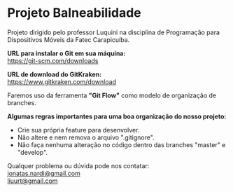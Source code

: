 # Projeto Balneabilidade
Projeto dirigido pelo professor Luquini na disciplina de Programação para Dispositivos Móveis da Fatec Carapicuíba.

**URL para instalar o Git em sua máquina:** <br />
https://git-scm.com/downloads

**URL de download do GitKraken:** <br />
https://www.gitkraken.com/download

Faremos uso da ferramenta **"Git Flow"** como modelo de organização de branches.

**Algumas regras importantes para uma boa organização do nosso projeto:**
- Crie sua própria feature para desenvolver.
- Não altere e nem remova o arquivo ".gitignore".
- Não faça nenhuma alteração no código dentro das branches "master" e "develop".

Qualquer problema ou dúvida pode nos contatar:<br />
jonatas.nardi@gmail.com<br />
liuurt@gmail.com